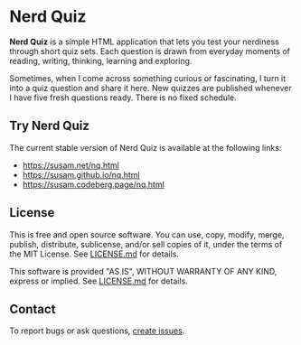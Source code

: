 Nerd Quiz
=========

**Nerd Quiz** is a simple HTML application that lets you test your
nerdiness through short quiz sets.  Each question is drawn from
everyday moments of reading, writing, thinking, learning and
exploring.

Sometimes, when I come across something curious or fascinating, I turn
it into a quiz question and share it here.  New quizzes are published
whenever I have five fresh questions ready.  There is no fixed
schedule.


Try Nerd Quiz
-------------

The current stable version of Nerd Quiz is available at the following
links:

- https://susam.net/nq.html
- https://susam.github.io/nq.html
- https://susam.codeberg.page/nq.html


License
-------

This is free and open source software.  You can use, copy, modify,
merge, publish, distribute, sublicense, and/or sell copies of it,
under the terms of the MIT License.  See [LICENSE.md][L] for details.

This software is provided "AS IS", WITHOUT WARRANTY OF ANY KIND,
express or implied. See [LICENSE.md][L] for details.

[L]: LICENSE.md


Contact
-------

To report bugs or ask questions, [create issues][ISSUES].

[ISSUES]: https://github.com/susam/nq/issues
